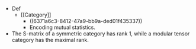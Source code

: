 - Def
	- [[Category]]
		- ((6371a6c3-8412-47a9-bb9a-ded01f435337))
		- Encoding mutual statistics.
- The S-matrix of a symmetric category has rank 1, while a modular tensor category has the maximal rank.